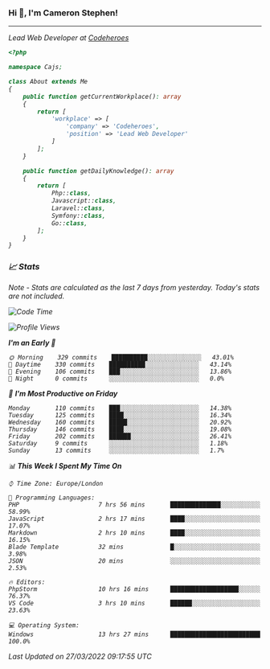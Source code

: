 ### Hi 👋, I'm Cameron Stephen!
<hr>
<p><em>Lead Web Developer at <a href="https://codeheroes.co.uk">Codeheroes</a></p>


```php
<?php

namespace Cajs;

class About extends Me
{
    public function getCurrentWorkplace(): array
    {
        return [
            'workplace' => [
                'company' => 'Codeheroes',
                'position' => 'Lead Web Developer'
            ]
        ];
    }

    public function getDailyKnowledge(): array
    {
        return [
            Php::class,
            Javascript::class,
            Laravel::class,
            Symfony::class,
            Go::class,
        ];
    }
}
```

### 📈 Stats
<p><em>Note - Stats are calculated as the last 7 days from yesterday. Today's stats are not included.</em></p>


<!--START_SECTION:waka-->
![Code Time](http://img.shields.io/badge/Code%20Time-2%2C755%20hrs%2058%20mins-blue)

![Profile Views](http://img.shields.io/badge/Profile%20Views-0-blue)

**I'm an Early 🐤** 

```text
🌞 Morning    329 commits    ██████████░░░░░░░░░░░░░░░   43.01% 
🌆 Daytime    330 commits    ██████████░░░░░░░░░░░░░░░   43.14% 
🌃 Evening    106 commits    ███░░░░░░░░░░░░░░░░░░░░░░   13.86% 
🌙 Night      0 commits      ░░░░░░░░░░░░░░░░░░░░░░░░░   0.0%

```
📅 **I'm Most Productive on Friday** 

```text
Monday       110 commits    ███░░░░░░░░░░░░░░░░░░░░░░   14.38% 
Tuesday      125 commits    ████░░░░░░░░░░░░░░░░░░░░░   16.34% 
Wednesday    160 commits    █████░░░░░░░░░░░░░░░░░░░░   20.92% 
Thursday     146 commits    ████░░░░░░░░░░░░░░░░░░░░░   19.08% 
Friday       202 commits    ██████░░░░░░░░░░░░░░░░░░░   26.41% 
Saturday     9 commits      ░░░░░░░░░░░░░░░░░░░░░░░░░   1.18% 
Sunday       13 commits     ░░░░░░░░░░░░░░░░░░░░░░░░░   1.7%

```


📊 **This Week I Spent My Time On** 

```text
⌚︎ Time Zone: Europe/London

💬 Programming Languages: 
PHP                      7 hrs 56 mins       ██████████████░░░░░░░░░░░   58.99% 
JavaScript               2 hrs 17 mins       ████░░░░░░░░░░░░░░░░░░░░░   17.07% 
Markdown                 2 hrs 10 mins       ████░░░░░░░░░░░░░░░░░░░░░   16.15% 
Blade Template           32 mins             █░░░░░░░░░░░░░░░░░░░░░░░░   3.98% 
JSON                     20 mins             ░░░░░░░░░░░░░░░░░░░░░░░░░   2.53%

🔥 Editors: 
PhpStorm                 10 hrs 16 mins      ███████████████████░░░░░░   76.37% 
VS Code                  3 hrs 10 mins       ██████░░░░░░░░░░░░░░░░░░░   23.63%

💻 Operating System: 
Windows                  13 hrs 27 mins      █████████████████████████   100.0%

```


 Last Updated on 27/03/2022 09:17:55 UTC
<!--END_SECTION:waka-->
